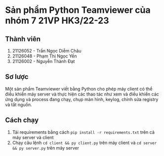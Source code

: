 # Sản phẩm Python Teamviewer của nhóm 7 21VP HK3/22-23
## Thành viên
1. 21126052 - Trần Ngọc Diễm Châu
2. 21126048 - Phạm Thị Ngọc Yến
3. 21126002 - Nguyễn Thành Đạt
## Sơ lược
Một sản phẩm Teamviewer viết bằng Python cho phép máy client có thể điều khiển máy server và thực hiện các thao tác như xem và điều khiển các ứng dụng và process đang chạy, chụp màn hình, keylog, chỉnh sửa registry và tắt nguồn.
## Cách chạy
1. Tải requirements bằng cách `pip install -r requirements.txt` trên cả máy server và client
2. Chạy câu lệnh `cd client && py client.py` trên máy client và `cd server && py server.py` trên máy server